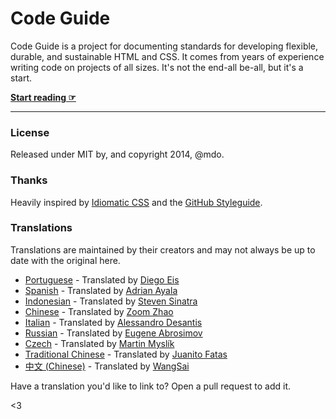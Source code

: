 # Code Guide

Code Guide is a project for documenting standards for developing flexible, durable, and sustainable HTML and CSS. It comes from years of experience writing code on projects of all sizes. It's not the end-all be-all, but it's a start.

**[Start reading ☞](http://mdo.github.io/code-guide)**

---

### License

Released under MIT by, and copyright 2014, @mdo.

### Thanks

Heavily inspired by [Idiomatic CSS](https://github.com/necolas/idiomatic-css) and the [GitHub Styleguide](http://github.com/styleguide).

### Translations

Translations are maintained by their creators and may not always be up to date with the original here.

- [Portuguese](http://diegoeis.github.io/code-guide/) - Translated by [Diego Eis](http://tableless.com.br/)
- [Spanish](http://adrianayala.mx/code-guide/es/) - Translated by [Adrian Ayala](http://adrianayala.mx/)
- [Indonesian](http://diagramatics.github.io/code-guide-id) - Translated by [Steven Sinatra](http://diagramatics.me)
- [Chinese](http://zoomzhao.github.io/code-guide/) - Translated by [Zoom Zhao](https://github.com/ZoomZhao)
- [Italian](http://alessandro1997.github.io/code-guide/) - Translated by [Alessandro Desantis](https://github.com/alessandro1997)
- [Russian](http://instanceofpro.github.io/code-guide/) - Translated by [Eugene Abrosimov](https://github.com/instanceofpro)
- [Czech](http://smedzlatko.github.io/) - Translated by [Martin Myslík](https://github.com/Smedzlatko)
- [Traditional Chinese](http://juanitofatas.github.io/) - Translated by [Juanito Fatas](https://github.com/JuanitoFatas)
- [中文 (Chinese)](http://codeguide.bootcss.com/) - Translated by [WangSai](http://www.bootcss.com/)

Have a translation you'd like to link to? Open a pull request to add it.

<3
